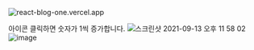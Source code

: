 ![react-blog-one.vercel.app](react-blog-one.vercel.app)

아이콘 클릭하면 숫자가 1씩 증가합니다.
![스크린샷 2021-09-13 오후 11 58 02](https://user-images.githubusercontent.com/80627536/133107354-a83e8b37-ce1c-4927-a837-a8b59662fca2.png)
![image](https://user-images.githubusercontent.com/80627536/133107524-ec01c0ef-1f18-4c36-9ba1-3514a6df1e32.png)

